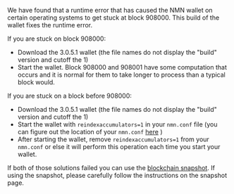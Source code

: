 We have found that a runtime error that has caused the NMN wallet on certain operating systems to get stuck at block 908000. This build of the wallet fixes the runtime error.

If you are stuck on block 908000:
- Download the 3.0.5.1 wallet (the file names do not display the "build" version and cutoff the 1)
- Start the wallet. Block 908000 and 908001 have some computation that occurs and it is normal for them to take longer to process than a typical block would.

If you are stuck on a block before 908000:
- Download the 3.0.5.1 wallet (the file names do not display the "build" version and cutoff the 1)
- Start the wallet with `reindexaccumulators=1` in your `nmn.conf` file (you can figure out the location of your `nmn.conf` [here](https://nmn.freshdesk.com/support/solutions/articles/30000004664-where-are-my-wallet-dat-blockchain-and-configuration-conf-files-located-) )
- After starting the wallet, remove `reindexaccumulators=1` from your `nmn.conf` or else it will perform this operation each time you start your wallet.

If both of those solutions failed you can use the [blockchain snapshot](http://178.254.23.111/~pub/NMN/Daily-Snapshots-Html/NMN-Daily-Snapshots.html). If using the snapshot, please carefully follow the instructions on the snapshot page.